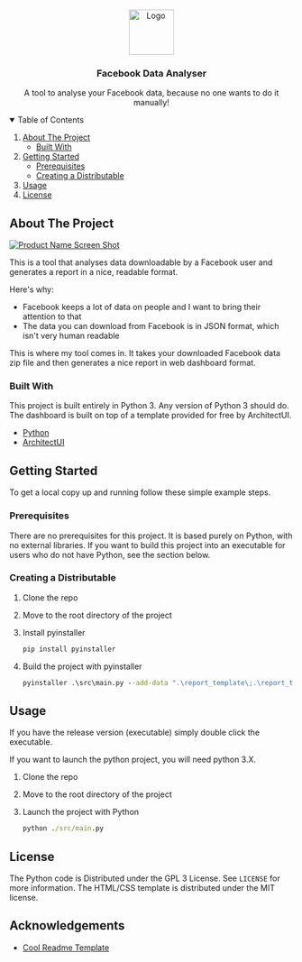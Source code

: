 <!-- PROJECT LOGO -->
<br />
<p align="center">
  <a href="https://github.com/othneildrew/Best-README-Template">
    <img src="images/logo.png" alt="Logo" width="80" height="80">
  </a>

  <h3 align="center">Facebook Data Analyser</h3>

  <p align="center">
    A tool to analyse your Facebook data, because no one wants to do it manually!
    <br />
  </p>
</p>

<!-- TABLE OF CONTENTS -->
<details open="open">
  <summary>Table of Contents</summary>
  <ol>
    <li>
      <a href="#about-the-project">About The Project</a>
      <ul>
        <li><a href="#built-with">Built With</a></li>
      </ul>
    </li>
    <li>
      <a href="#getting-started">Getting Started</a>
      <ul>
        <li><a href="#prerequisites">Prerequisites</a></li>
        <li><a href="#Creating-a-Distributable">Creating a Distributable</a></li>
      </ul>
    </li>
    <li><a href="#usage">Usage</a></li>
    <li><a href="#license">License</a></li>
  </ol>
</details>

<!-- ABOUT THE PROJECT -->
## About The Project

[![Product Name Screen Shot][product-screenshot]](https://example.com)

This is a tool that analyses data downloadable by a Facebook user and generates a report in a nice, readable format.

Here's why:

* Facebook keeps a lot of data on people and I want to bring their attention to that
* The data you can download from Facebook is in JSON format, which isn't very human readable

This is where my tool comes in. It takes your downloaded Facebook data zip file and then generates a nice report in web dashboard format.

### Built With

This project is built entirely in Python 3. Any version of Python 3 should do.
The dashboard is built on top of a template provided for free by ArchitectUI.

* [Python](https://python.org)
* [ArchitectUI](https://architectui.com/)

<!-- GETTING STARTED -->
## Getting Started

To get a local copy up and running follow these simple example steps.

### Prerequisites

There are no prerequisites for this project. It is based purely on Python, with no external libraries.
If you want to build this project into an executable for users who do not have Python, see the section below.

### Creating a Distributable

1. Clone the repo
2. Move to the root directory of the project
3. Install pyinstaller

   ```bat
   pip install pyinstaller
   ```

4. Build the project with pyinstaller

   ```bat
   pyinstaller .\src\main.py --add-data ".\report_template\;.\report_template\"
   ```

<!-- USAGE -->
## Usage

If you have the release version (executable) simply double click the executable.

If you want to launch the python project, you will need python 3.X.

1. Clone the repo
2. Move to the root directory of the project
3. Launch the project with Python

   ```bat
   python ./src/main.py
   ```

<!-- LICENSE -->
## License

The Python code is Distributed under the GPL 3 License. See `LICENSE` for more information.
The HTML/CSS template is distributed under the MIT license.

<!-- ACKNOWLEDGEMENTS -->
## Acknowledgements

* [Cool Readme Template](https://raw.githubusercontent.com/othneildrew/Best-README-Template/)

[product-screenshot]: images/screenshot.png